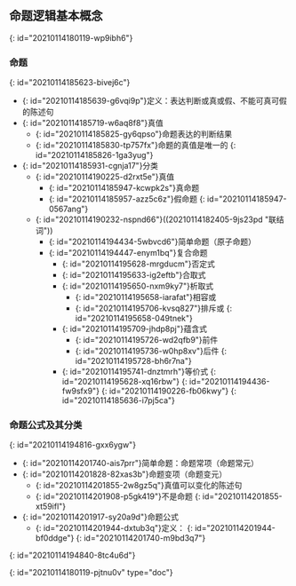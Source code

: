 ## 命题逻辑基本概念
{: id="20210114180119-wp9ibh6"}

### 命题
{: id="20210114185623-bivej6c"}

- {: id="20210114185639-g6vqi9p"}定义：表达判断或真或假、不能可真可假的陈述句
- {: id="20210114185719-w6aq8f8"}真值
  - {: id="20210114185825-gy6qpso"}命题表达的判断结果
  - {: id="20210114185830-tp757fx"}命题的真值是唯一的
  {: id="20210114185826-1ga3yug"}
- {: id="20210114185931-cgnja17"}分类
  - {: id="20210114190225-d2rxt5e"}真值
    - {: id="20210114185947-kcwpk2s"}真命题
    - {: id="20210114185957-azz5c6z"}假命题
    {: id="20210114185947-0567ang"}
  - {: id="20210114190232-nspnd66"}((20210114182405-9js23pd "联结词"))
    - {: id="20210114194434-5wbvcd6"}简单命题（原子命题）
    - {: id="20210114194447-enym1bq"}复合命题
      - {: id="20210114195628-mrgducm"}否定式
      - {: id="20210114195633-ig2eftb"}合取式
      - {: id="20210114195650-nxm9ky7"}析取式
        - {: id="20210114195658-iarafat"}相容或
        - {: id="20210114195706-kvsq827"}排斥或
        {: id="20210114195658-049tnek"}
      - {: id="20210114195709-jhdp8pj"}蕴含式
        - {: id="20210114195726-wd2qfb9"}前件
        - {: id="20210114195736-w0hp8xv"}后件
        {: id="20210114195728-bh6r7na"}
      - {: id="20210114195741-dnztmrh"}等价式
      {: id="20210114195628-xq16rbw"}
    {: id="20210114194436-fw9sfx9"}
  {: id="20210114190226-fb06kwy"}
{: id="20210114185636-i7pj5ca"}

### 命题公式及其分类
{: id="20210114194816-gxx6ygw"}

- {: id="20210114201740-ais7prr"}简单命题：命题常项（命题常元）
- {: id="20210114201828-82xas3b"}命题变项（命题变元）
  - {: id="20210114201855-2w8gz5q"}真值可以变化的陈述句
  - {: id="20210114201908-p5gk419"}不是命题
  {: id="20210114201855-xt59ifl"}
- {: id="20210114201917-sy20a9d"}命题公式
  - {: id="20210114201944-dxtub3q"}定义：
  {: id="20210114201944-bf0ddge"}
{: id="20210114201740-m9bd3q7"}


{: id="20210114194840-8tc4u6d"}


{: id="20210114180119-pjtnu0v" type="doc"}
